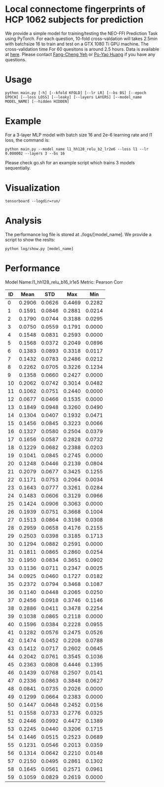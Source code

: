 # Local connectome fingerprints of HCP 1062 subjects for prediction

We provide a simple model for training/testing the NEO-FFI Prediction Task using PyTorch. For each question, 10-fold cross-valdation will takes 2.5min with batchsize 16 to train and test on a GTX 1080 Ti GPU machine. The cross-validation time For 60 quesitons is around 2.5 hours. Data is available at [here](http://dsi-studio.labsolver.org/download-images/local-connectome-fingerprints-of-hcp-1062-subjects-for-neofac-prediction). Please contact [Fang-Cheng Yeh](mailto:frank.yeh@gmail.com) or [Po-Yao Huang](mailto:poyaoh@cs.cmu.edu) if you have any questions. 

# Usage
    python main.py [-h] [--kfold KFOLD] [--lr LR] [--bs BS] [--epoch EPOCH] [--loss LOSS] [--leaky] [--layers LAYERS] [--model_name MODEL_NAME] [--hidden HIDDEN]

# Example
For a 3-layer MLP model with batch size 16 and 2e-6 learning rate and l1 loss, the command is:

    python main.py --model_name l1_hh128_relu_b2_lr2e6 --loss l1 --lr 0.000002 --layers 3 --bs 16
Please check go.sh for an example script which trains 3 models sequentially.

# Visualization
    tensorboard --logdir=run/
    
# Analysis
The performance log file is stored at ./logs/[model_name]. We provide a script to show the reslts:

    python log/show.py [model_name]
    
# Performance
Model Name:l1_hh128_relu_b16_lr1e5
Metric: Pearson Corr


|ID|Mean|STD|Max|Min|
|---|---|---|---|---|
0|0.2906|0.0626|0.4469|0.2282
1|0.1591|0.0846|0.2881|0.0214
2|0.1790|0.0744|0.3188|0.0295
3|0.0750|0.0559|0.1791|0.0000
4|0.1548|0.0831|0.2593|0.0000
5|0.1568|0.0372|0.2049|0.0896
6|0.1383|0.0893|0.3318|0.0117
7|0.1432|0.0783|0.2486|0.0212
8|0.2262|0.0705|0.3226|0.1234
9|0.1358|0.0660|0.2427|0.0000
10|0.2062|0.0742|0.3014|0.0482
11|0.1062|0.0751|0.2440|0.0000
12|0.0677|0.0466|0.1535|0.0000
13|0.1849|0.0948|0.3260|0.0490
14|0.1304|0.0407|0.1932|0.0471
15|0.1456|0.0845|0.3223|0.0066
16|0.1327|0.0580|0.2504|0.0379
17|0.1656|0.0587|0.2828|0.0732
18|0.1229|0.0682|0.2388|0.0203
19|0.1041|0.0845|0.2745|0.0000
20|0.1248|0.0446|0.2139|0.0804
21|0.2079|0.0677|0.3425|0.1255
22|0.1171|0.0753|0.2064|0.0034
23|0.1643|0.0777|0.3261|0.0284
24|0.1483|0.0606|0.3129|0.0966
25|0.1424|0.0906|0.3063|0.0000
26|0.1939|0.0751|0.3668|0.1004
27|0.1513|0.0864|0.3198|0.0308
28|0.2959|0.0658|0.4176|0.2155
29|0.2503|0.0398|0.3185|0.1713
30|0.1294|0.0882|0.2591|0.0000
31|0.1811|0.0865|0.2860|0.0254
32|0.1950|0.0834|0.3651|0.0902
33|0.1136|0.0711|0.2347|0.0025
34|0.0925|0.0460|0.1727|0.0182
35|0.2372|0.0794|0.3468|0.1087
36|0.1140|0.0448|0.2065|0.0250
37|0.2456|0.0918|0.3746|0.1146
38|0.2886|0.0411|0.3478|0.2254
39|0.1038|0.0865|0.2118|0.0000
40|0.1596|0.0384|0.2228|0.0955
41|0.1282|0.0576|0.2475|0.0526
42|0.1474|0.0452|0.2208|0.0788
43|0.1412|0.0717|0.2602|0.0645
44|0.2042|0.0761|0.3545|0.1036
45|0.2363|0.0808|0.4446|0.1395
46|0.1439|0.0768|0.2507|0.0141
47|0.2336|0.0863|0.3848|0.0627
48|0.0841|0.0735|0.2026|0.0000
49|0.1299|0.0664|0.2383|0.0000
50|0.1447|0.0648|0.2452|0.0156
51|0.1558|0.0733|0.2776|0.0325
52|0.2446|0.0992|0.4472|0.1389
53|0.2245|0.0440|0.3206|0.1715
54|0.1446|0.0515|0.2523|0.0689
55|0.1231|0.0546|0.2013|0.0359
56|0.1314|0.0642|0.2210|0.0148
57|0.2150|0.0495|0.2861|0.1302
58|0.1645|0.0561|0.2571|0.0961
59|0.1059|0.0829|0.2619|0.0000
